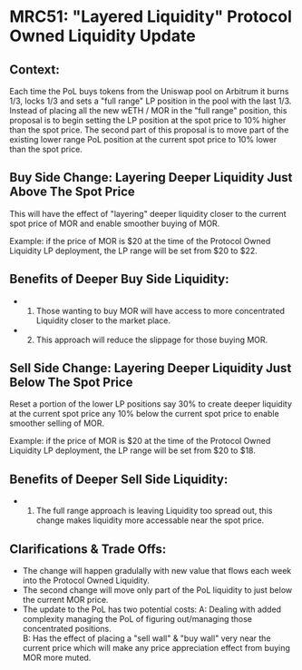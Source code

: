 # MRC51: "Layered Liquidity" Protocol Owned Liquidity Update

## Context: 
Each time the PoL buys tokens from the Uniswap pool on Arbitrum it burns 1/3, locks 1/3 and sets a "full range" LP position in the pool with the last 1/3.
Instead of placing all the new wETH / MOR in the "full range" position, this proposal is to begin setting the LP position at the spot price to 10% higher than the spot price.
The second part of this proposal is to move part of the existing lower range PoL position at the current spot price to 10% lower than the spot price.

## Buy Side Change: Layering Deeper Liquidity Just Above The Spot Price
This will have the effect of "layering" deeper liquidity closer to the current spot price of MOR and enable smoother buying of MOR. 

Example: if the price of MOR is $20 at the time of the Protocol Owned Liquidity LP deployment, the LP range will be set from $20 to $22.
 
## Benefits of Deeper Buy Side Liquidity: 
- 1. Those wanting to buy MOR will have access to more concentrated Liquidity closer to the market place.
- 2. This approach will reduce the slippage for those buying MOR.
  
## Sell Side Change: Layering Deeper Liquidity Just Below The Spot Price
Reset a portion of the lower LP positions say 30% to create deeper liquidity at the current spot price any 10% below the current spot price to enable smoother selling of MOR.

Example: if the price of MOR is $20 at the time of the Protocol Owned Liquidity LP deployment, the LP range will be set from $20 to $18.

## Benefits of Deeper Sell Side Liquidity: 
- 1. The full range approach is leaving Liquidity too spread out, this change makes liquidity more accessable near the spot price.

## Clarifications & Trade Offs:
- The change will happen gradulally with new value that flows each week into the Protocol Owned Liquidity.
- The second change will move only part of the PoL liquidity to just below the current MOR price.
- The update to the PoL has two potential costs: 
A: Dealing with added complexity managing the PoL of figuring out/managing those concentrated positions.  
B: Has the effect of placing a "sell wall" & "buy wall" very near the current price which will make any price appreciation effect from buying MOR more muted. 
